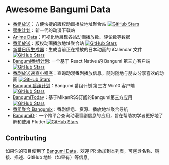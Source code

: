 # Awesome Bangumi Data

* [番组放送](https://bgmlist.com/)：方便快捷的版权动画播放地址聚合站 [![GitHub Stars](https://badgen.net/github/stars/wxt2005/bangumi-list?icon=github)](https://github.com/wxt2005/bangumi-list)
* [蜜柑计划](https://mikanani.me/)：新一代的动漫下载站
* [Anime Data](https://anime-data.com/)：可视化地展现各站动画播放数、评论数等数据
* [番组放送](https://bgm.ideapart.com/)：版权动画播放地址聚合站 [![GitHub Stars](https://badgen.net/github/stars/alanoy/bangumi?icon=github)](https://github.com/alanoy/bangumi)
* [新番日历生成器](https://github.com/clverpanda/bangumi-calendar-generator)：生成当前正在播放的日本动画的 iCalendar 文件 [![GitHub Stars](https://badgen.net/github/stars/clverpanda/bangumi-calendar-generator?icon=github)](https://github.com/clverpanda/bangumi-calendar-generator)
* [Bangumi番组计划](https://github.com/czy0729/Bangumi): 一个基于 React Native 的 Bangumi 第三方客户端 [![GitHub Stars](https://badgen.net/github/stars/czy0729/Bangumi?icon=github)](https://github.com/czy0729/Bangumi)
* [番剧放送速查小程序](https://yilihjy.gitee.io/animeschedule/)：查询动漫番剧播放信息，随时随地与朋友分享喜欢的动画 [![GitHub Stars](https://badgen.net/github/stars/yilihjy/AnimeScheduleSearch?icon=github)](https://github.com/yilihjy/AnimeScheduleSearch)
* [Bangumi 番组计划](https://www.microsoft.com/store/apps/9PLKXLTWSVXR)：Bangumi 番组计划 第三方 Win10 客户端 [![GitHub Stars](https://badgen.net/github/stars/Teachoc/Bangumi?icon=github)](https://github.com/Teachoc/Bangumi)
* [BangumiToday](https://github.com/BTMuli/BangumiToday)：基于MikanRSS订阅的Bangumi第三方应用 [![GitHub Stars](https://badgen.net/github/stars/BTMuli/BangumiToday?icon=github)](https://github.com/BTMuli/BangumiToday)
* [番组聚合 Bangumix](https://bangumix.top/)：番剧信息、资源、播放地址聚合导航
* [BangumiD](https://github.com/iota9star/bgmd)：一个跨平台查询动漫番剧信息的应用，旨在帮助初学者更好地了解和使用 Flutter [![GitHub Stars](https://badgen.net/github/stars/iota9star/bgmd?icon=github)](https://github.com/iota9star/bgmd)

## Contributing

如果你的项目使用了 [Bangumi Data](https://github.com/bangumi-data/bangumi-data)，欢迎 PR 添加到本列表，可包含名称、链接、描述、GitHub 地址（如果有）等信息。
